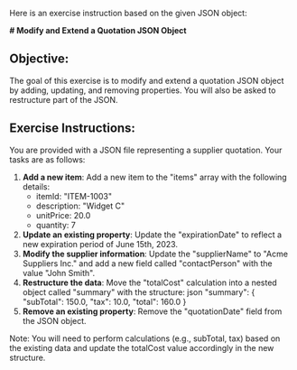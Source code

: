 Here is an exercise instruction based on the given JSON object:

**# Modify and Extend a Quotation JSON Object**

## **Objective:**
The goal of this exercise is to modify and extend a quotation JSON object by adding, updating, and removing properties. You will also be asked to restructure part of the JSON.

## **Exercise Instructions:**

You are provided with a JSON file representing a supplier quotation.
Your tasks are as follows:

1. **Add a new item**: Add a new item to the "items" array with the following details:
	* itemId: "ITEM-1003"
	* description: "Widget C"
	* unitPrice: 20.0
	* quantity: 7
2. **Update an existing property**: Update the "expirationDate" to reflect a new expiration period of June 15th, 2023.
3. **Modify the supplier information**: Update the "supplierName" to "Acme Suppliers Inc." and add a new field called "contactPerson" with the value "John Smith".
4. **Restructure the data**: Move the "totalCost" calculation into a nested object called "summary" with the structure:
json
"summary": {
	"subTotal": 150.0,
	"tax": 10.0,
	"total": 160.0
}
5. **Remove an existing property**: Remove the "quotationDate" field from the JSON object.

Note: You will need to perform calculations (e.g., subTotal, tax) based on the existing data and update the totalCost value accordingly in the new structure.